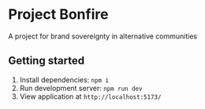 # Project Bonfire

A project for brand sovereignty in alternative communities

## Getting started

1. Install dependencies: `npm i`
2. Run development server: `npm run dev`
3. View application at `http://localhost:5173/`
